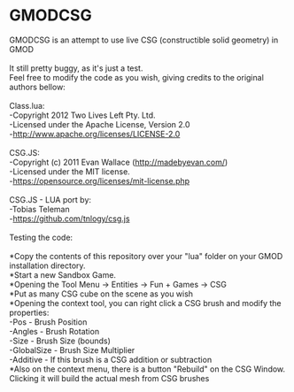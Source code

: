 # GMODCSG

GMODCSG is an attempt to use live CSG (constructible solid geometry) in GMOD<br/><br/>
It still pretty buggy, as it's just a test.<br/>
Feel free to modify the code as you wish, giving credits to the original authors bellow:
<br/><br/>
Class.lua:<br/>
-Copyright 2012 Two Lives Left Pty. Ltd.<br/>
-Licensed under the Apache License, Version 2.0<br/>
-http://www.apache.org/licenses/LICENSE-2.0<br/><br/>
CSG.JS:<br/>
-Copyright (c) 2011 Evan Wallace (http://madebyevan.com/)<br/>
-Licensed under the MIT license.<br/>
-https://opensource.org/licenses/mit-license.php<br/><br/>
CSG.JS - LUA port by:<br/>
-Tobias Teleman<br/>
-https://github.com/tnlogy/csg.js<br/><br/>
Testing the code:<br/><br/>
*Copy the contents of this repository over your "lua" folder on your
GMOD installation directory.<br/>
*Start a new Sandbox Game.<br/>
*Opening the Tool Menu -> Entities -> Fun + Games -> CSG<br/>
*Put as many CSG cube on the scene as you wish<br/>
*Opening the context tool, you can right click a CSG brush and modify the properties:<br/>
  -Pos - Brush Position<br/>
  -Angles - Brush Rotation<br/>
  -Size - Brush Size (bounds)<br/>
  -GlobalSize - Brush Size Multiplier<br/>
  -Additive - If this brush is a CSG addition or subtraction<br/>
*Also on the context menu, there is a button "Rebuild" on the CSG Window. Clicking it will build the actual mesh from CSG brushes

